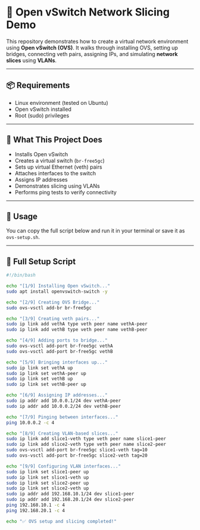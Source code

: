 # 🧪 Open vSwitch Network Slicing Demo

This repository demonstrates how to create a virtual network environment using **Open vSwitch (OVS)**. It walks through installing OVS, setting up bridges, connecting veth pairs, assigning IPs, and simulating **network slices** using **VLANs**.

---

## 📦 Requirements

- Linux environment (tested on Ubuntu)
- Open vSwitch installed
- Root (sudo) privileges

---

## 🔧 What This Project Does

- Installs Open vSwitch
- Creates a virtual switch (`br-free5gc`)
- Sets up virtual Ethernet (veth) pairs
- Attaches interfaces to the switch
- Assigns IP addresses
- Demonstrates slicing using VLANs
- Performs ping tests to verify connectivity

---

## 🚀 Usage

You can copy the full script below and run it in your terminal or save it as `ovs-setup.sh`.

---

## 📝 Full Setup Script

```bash
#!/bin/bash

echo "[1/9] Installing Open vSwitch..."
sudo apt install openvswitch-switch -y

echo "[2/9] Creating OVS Bridge..."
sudo ovs-vsctl add-br br-free5gc

echo "[3/9] Creating veth pairs..."
sudo ip link add vethA type veth peer name vethA-peer
sudo ip link add vethB type veth peer name vethB-peer

echo "[4/9] Adding ports to bridge..."
sudo ovs-vsctl add-port br-free5gc vethA
sudo ovs-vsctl add-port br-free5gc vethB

echo "[5/9] Bringing interfaces up..."
sudo ip link set vethA up
sudo ip link set vethA-peer up
sudo ip link set vethB up
sudo ip link set vethB-peer up

echo "[6/9] Assigning IP addresses..."
sudo ip addr add 10.0.0.1/24 dev vethA-peer
sudo ip addr add 10.0.0.2/24 dev vethB-peer

echo "[7/9] Pinging between interfaces..."
ping 10.0.0.2 -c 4

echo "[8/9] Creating VLAN-based slices..."
sudo ip link add slice1-veth type veth peer name slice1-peer
sudo ip link add slice2-veth type veth peer name slice2-peer
sudo ovs-vsctl add-port br-free5gc slice1-veth tag=10
sudo ovs-vsctl add-port br-free5gc slice2-veth tag=20

echo "[9/9] Configuring VLAN interfaces..."
sudo ip link set slice1-peer up
sudo ip link set slice1-veth up
sudo ip link set slice2-peer up
sudo ip link set slice2-veth up
sudo ip addr add 192.168.10.1/24 dev slice1-peer
sudo ip addr add 192.168.20.1/24 dev slice2-peer
ping 192.168.10.1 -c 4
ping 192.168.20.1 -c 4

echo "✅ OVS setup and slicing completed!"
